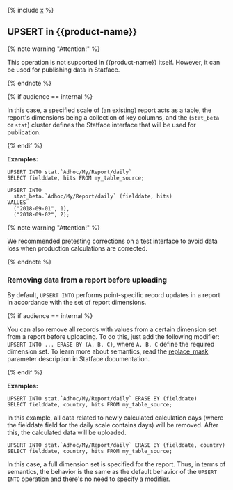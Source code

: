 
{% include [x](_includes/upsert_into.md) %}


## UPSERT in {{product-name}}

{% note warning "Attention!" %}

This operation is not supported in {{product-name}} itself. However, it can be used for publishing data in Statface.

{% endnote %}

{% if audience == internal %}

In this case, a specified scale of (an existing) report acts as a table, the report's dimensions being a collection of key columns, and the (`stat_beta` or `stat`) cluster defines the Statface interface that will be used for publication.

{% endif %}

**Examples:**

```yql
UPSERT INTO stat.`Adhoc/My/Report/daily`
SELECT fielddate, hits FROM my_table_source;
```

```yql
UPSERT INTO
  stat_beta.`Adhoc/My/Report/daily` (fielddate, hits)
VALUES
  ("2018-09-01", 1),
  ("2018-09-02", 2);
```

{% note warning "Attention!" %}

We recommended pretesting corrections on a test interface to avoid data loss when production calculations are corrected.

{% endnote %}

### Removing data from a report before uploading

By default, `UPSERT INTO` performs point-specific record updates in a report in accordance with the set of report dimensions.

{% if audience == internal %}

You can also remove all records with values from a certain dimension set from a report before uploading. To do this, just add the following modifier: `UPSERT INTO ... ERASE BY (A, B, C)`, where `A, B, C` define the required dimension set.
To learn more about semantics, read the [replace_mask](https://wiki.yandex-team.ru/statbox/statface/externalreports/#replacemask) parameter description in Statface documentation.

{% endif %}


**Examples:**
```yql
UPSERT INTO stat.`Adhoc/My/Report/daily` ERASE BY (fielddate)
SELECT fielddate, country, hits FROM my_table_source;
```

In this example, all data related to newly calculated calculation days (where the fielddate field for the daily scale contains days) will be removed. After this, the calculated data will be uploaded.

```yql
UPSERT INTO stat.`Adhoc/My/Report/daily` ERASE BY (fielddate, country)
SELECT fielddate, country, hits FROM my_table_source;
```

In this case, a full dimension set is specified for the report. Thus, in terms of semantics, the behavior is the same as the default behavior of the `UPSERT INTO` operation and there's no need to specify a modifier.
